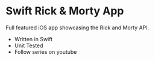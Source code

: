 # Swift Rick & Morty App
Full featured iOS app showcasing the Rick and Morty API.

- Written in Swift
- Unit Tested
- Follow series on youtube
